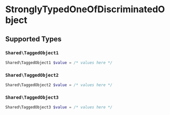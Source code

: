 # StronglyTypedOneOfDiscriminatedObject


## Supported Types

### `Shared\TaggedObject1`

```php
Shared\TaggedObject1 $value = /* values here */
```

### `Shared\TaggedObject2`

```php
Shared\TaggedObject2 $value = /* values here */
```

### `Shared\TaggedObject3`

```php
Shared\TaggedObject3 $value = /* values here */
```

